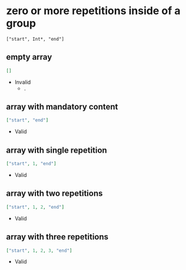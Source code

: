 # zero or more repetitions inside of a group  
```jsbp
["start", Int*, "end"]
```

## empty array
```json
[]
```
+ Invalid
    - `.`

## array with mandatory content
```json
["start", "end"]
```
+ Valid

## array with single repetition
```json
["start", 1, "end"]
```
+ Valid

## array with two repetitions
```json
["start", 1, 2, "end"]
```
+ Valid

## array with three repetitions
```json
["start", 1, 2, 3, "end"]
```
+ Valid